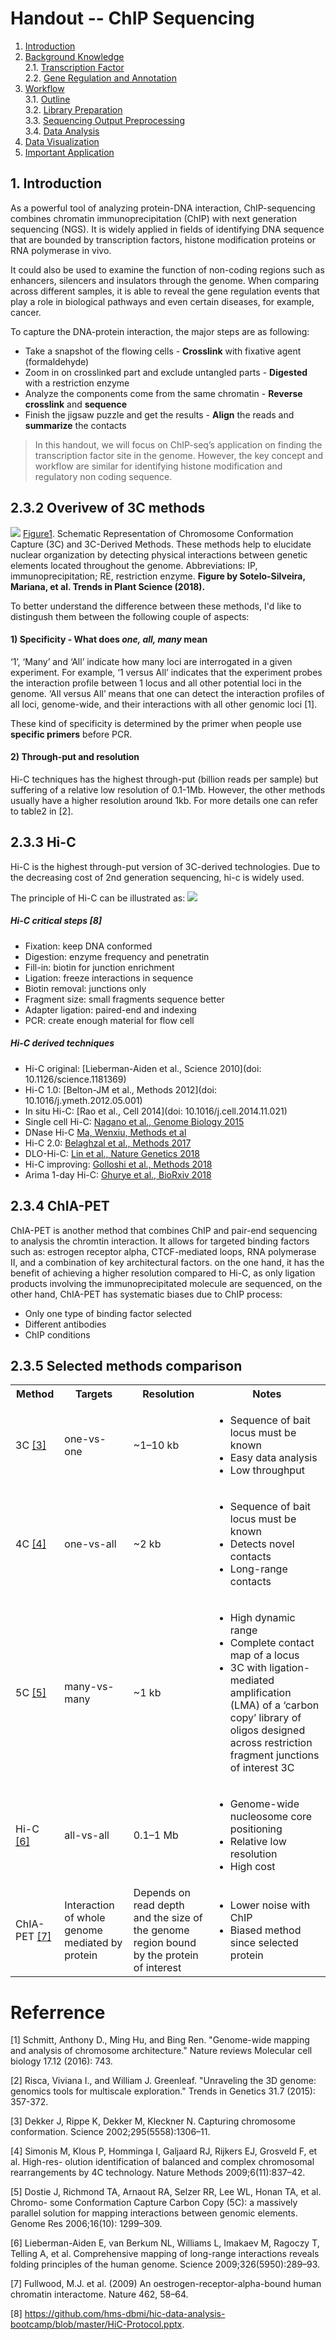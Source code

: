 # Handout -- ChIP Sequencing
1. [Introduction](#231)
2. [Background Knowledge](#232)<br>
    2.1. [Transcription Factor](#2321)<br>
    2.2. [Gene Regulation and Annotation](#2322)
3. [Workflow](#233)<br>
    3.1. [Outline](#2331)<br>
    3.2. [Library Preparation](#2332)<br>
    3.3. [Sequencing Output Preprocessing](#2333)<br>
    3.4. [Data Analysis](#2334)<br>
4. [Data Visualization](#234)
5. [Important Application](#235)




## 1. Introduction<a name="231"></a>

As a powerful tool of analyzing protein-DNA interaction, ChIP-sequencing combines chromatin immunoprecipitation (ChIP) with next generation sequencing (NGS). It is widely applied in fields of identifying DNA sequence that are bounded by transcription factors, histone modification proteins or RNA polymerase in vivo. 

It could also be used to examine the function of non-coding regions such as enhancers, silencers and insulators through the genome. When comparing across different samples, it is able to reveal the gene regulation events that play a role in biological pathways and even certain diseases, for example, cancer. 

To capture the DNA-protein interaction, the major steps are as following:
- Take a snapshot of the flowing cells - **Crosslink** with fixative agent (formaldehyde)
- Zoom in on crosslinked part and exclude untangled parts - **Digested** with a restriction enzyme
- Analyze the components come from the same chromatin - **Reverse crosslink** and **sequence**
- Finish the jigsaw puzzle and get the results - **Align** the reads and **summarize** the contacts

> In this handout, we will focus on ChIP-seq’s application on finding the transcription factor site in the genome. However, the key concept and workflow are similar for identifying histone modification and regulatory non coding sequence. 

## 2.3.2 Overivew of 3C methods<a name="232"></a>

![](/assets/1-s2.0-S1360138518300827-gr1b2_lrg.jpg)
[Figure1](https://doi.org/10.1016/j.tplants.2018.03.014). Schematic Representation of Chromosome Conformation Capture (3C) and 3C-Derived Methods. These methods help to elucidate nuclear organization by detecting physical interactions between genetic elements located throughout the genome. Abbreviations: IP, immunoprecipitation; RE, restriction enzyme. **Figure by Sotelo-Silveira, Mariana, et al. Trends in Plant Science (2018).**

To better understand the difference between these methods, I'd like to distingush them between the following couple of aspects:

#### 1) Specificity - What does _one, all, many_ mean<a name="2321"></a>
‘1’, ‘Many’ and ‘All’ indicate how many loci are interrogated in a given experiment. For example, ‘1 versus All’ indicates that the experiment probes the interaction profile between 1 locus and all other potential loci in the genome. ‘All versus All’ means that one can detect the interaction profiles of all loci, genome-wide, and their interactions with all other genomic loci [1].

These kind of specificity is determined by the primer when people use **specific primers** before PCR. 

#### 2) Through-put and resolution<a name="2322"></a>
Hi-C techniques has the highest through-put (billion reads per sample) but suffering of a relative low resolution of 0.1-1Mb. However, the other methods usually have a higher resolution  around 1kb. For more details one can refer to table2 in [2].

## 2.3.3 Hi-C<a name="233"></a>
Hi-C is the highest through-put version of 3C-derived technologies. Due to the decreasing cost of 2nd generation sequencing, hi-c is widely used.

The principle of Hi-C can be illustrated as:
![](/assets/hic.gif)


##### Hi-C critical steps [8] 
- Fixation: keep DNA conformed
- Digestion: enzyme frequency and penetratin
- Fill-in: biotin for junction enrichment
- Ligation: freeze interactions in sequence
- Biotin removal: junctions only
- Fragment size: small fragments sequence better
- Adapter ligation: paired-end and indexing
- PCR: create enough material for flow cell

##### Hi-C derived techniques 
- Hi-C original: [Lieberman-Aiden et al., Science 2010](doi: 10.1126/science.1181369)
- Hi-C 1.0: [Belton-JM et al., Methods 2012](doi: 10.1016/j.ymeth.2012.05.001)
- In situ Hi-C: [Rao et al., Cell 2014](doi: 10.1016/j.cell.2014.11.021)
- Single cell Hi-C: [Nagano et al., Genome Biology 2015](https://doi.org/10.1186/s13059-015-0753-7)
- DNase Hi-C [Ma, Wenxiu, Methods et al](https://www.ncbi.nlm.nih.gov/pubmed/25437436)
- Hi-C 2.0: [Belaghzal et al., Methods 2017](https://www.ncbi.nlm.nih.gov/pubmed/28435001)
- DLO-Hi-C: [Lin et al., Nature Genetics 2018](https://doi.org/10.1038/s41588-018-0111-2)
- Hi-C improving: [Golloshi et al., Methods 2018](https://www.biorxiv.org/content/biorxiv/early/2018/02/13/264515.full.pdf)
- Arima 1-day Hi-C: [Ghurye et al., BioRxiv 2018](https://www.biorxiv.org/content/early/2018/02/07/261149)

## 2.3.4 ChIA-PET<a name="234"></a> 
ChIA-PET is another method that combines ChIP and pair-end sequencing to analysis the chromtin interaction. It allows for targeted binding factors such as: estrogen receptor alpha, CTCF-mediated loops, RNA polymerase II, and a combination of key architectural factors. on the one hand, it has the benefit of achieving a higher resolution compared to Hi-C, as only ligation products involving the immunoprecipitated molecule are sequenced, on the other hand, ChIA-PET has systematic biases due to ChIP process:
- Only one type of binding factor selected
- Different antibodies
- ChIP conditions


## 2.3.5 Selected methods comparison<a name="235"></a> 
<table>
 <tbody>
    <tr>
        <th>Method</td>
        <th>Targets</td>
        <th>Resolution</td>
        <th>Notes</td>
    </tr>
    <tr>
        <td>3C <a href="http://refhub.elsevier.com/S2001-0370(17)30093-4/rf0535">[3]</a></td>
        <td>one-vs-one</td>
        <td>~1–10 kb<br></td>
        <td><ul><li>Sequence of bait locus must be known</li><li>Easy data analysis</li><li>Low throughput</li></ul></td>
    </tr>
    <tr>
    <td>4C <a href="http://refhub.elsevier.com/S2001-0370(17)30093-4/rf0545">[4]</a></td>
    <td>one-vs-all</td>
    <td>~2 kb</td>
    <td><ul><li>Sequence of bait locus must be known</li><li>Detects novel contacts</li><li>Long-range contacts</li></ul></td>
    </tr>
    <tr>
    <td>5C <a href="http://refhub.elsevier.com/S2001-0370(17)30093-4/rf0550">[5]</a></td>
    <td>many-vs-many</td>
    <td>~1 kb</td>
    <td><ul><li>High dynamic range</li><li>Complete contact map of a locus</li><li>3C with ligation-mediated amplification (LMA) of a ‘carbon copy’ library of oligos designed across restriction fragment junctions of interest
3C</li></ul></td>
    </tr>
    <tr>
    <td>Hi-C <a href="http://refhub.elsevier.com/S2001-0370(17)30093-4/rf0300">[6]</a></td>
    <td>all-vs-all</td>
    <td>0.1–1 Mb</td>
    <td><ul><li>Genome-wide nucleosome core positioning</li><li>Relative low resolution</li><li>High cost</li></ul></td>
    </tr>
    <tr>
    <td>ChIA-PET <a href="http://refhub.elsevier.com/S0168-9525(15)00063-3/sbref1405">[7]</a></td>
    <td>Interaction of whole genome mediated by protein</td>
    <td>Depends on read depth and the size of the genome region bound by the protein of interest</td>
    <td><ul><li>Lower noise with ChIP</li><li>Biased method since selected protein</li></ul></td>
    </tr>
 </tbody>
</table>

















# Referrence
[1] Schmitt, Anthony D., Ming Hu, and Bing Ren. "Genome-wide mapping and analysis of chromosome architecture." Nature reviews Molecular cell biology 17.12 (2016): 743.<br>

[2] Risca, Viviana I., and William J. Greenleaf. "Unraveling the 3D genome: genomics tools for multiscale exploration." Trends in Genetics 31.7 (2015): 357-372.<br>

[3] Dekker J, Rippe K, Dekker M, Kleckner N. Capturing chromosome conformation. Science 2002;295(5558):1306–11.<br>

[4] Simonis M, Klous P, Homminga I, Galjaard RJ, Rijkers EJ, Grosveld F, et al. High-res- olution identification of balanced and complex chromosomal rearrangements by 4C technology. Nature Methods 2009;6(11):837–42.<br>

[5] Dostie J, Richmond TA, Arnaout RA, Selzer RR, Lee WL, Honan TA, et al. Chromo- some Conformation Capture Carbon Copy (5C): a massively parallel solution for mapping interactions between genomic elements. Genome Res 2006;16(10): 1299–309.<br>

[6] Lieberman-Aiden E, van Berkum NL, Williams L, Imakaev M, Ragoczy T, Telling A, et al. Comprehensive mapping of long-range interactions reveals folding principles of the human genome. Science 2009;326(5950):289–93.<br>

[7] Fullwood, M.J. et al. (2009) An oestrogen-receptor-alpha-bound human chromatin interactome. Nature 462, 58–64.<br>

[8] https://github.com/hms-dbmi/hic-data-analysis-bootcamp/blob/master/HiC-Protocol.pptx.


